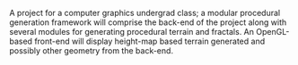 A project for a computer graphics undergrad class; a modular procedural generation framework will comprise the back-end of the project along with several modules for generating procedural terrain and fractals. An OpenGL-based front-end will display height-map based terrain generated and possibly other geometry from the back-end.